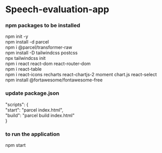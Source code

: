 # Speech-evaluation-app

### npm packages to be installed
npm init -y <br />
npm install -d parcel <br />
npm i @parcel/transformer-raw <br />
npm install -D tailwindcss postcss <br />
npx tailwindcss init <br />
npm i react react-dom react-router-dom <br />
npm i react-table <br />
npm i react-icons recharts react-chartjs-2 moment chart.js react-select <br />
npm install @fortawesome/fontawesome-free


### update package.json
"scripts": {<br />
	"start": "parcel index.html",<br />
	"build": "parcel build index.html"<br />
	}
### to run the application
npm start
